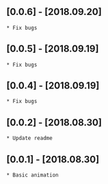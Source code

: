 ## [0.0.6] - [2018.09.20]
    * Fix bugs

## [0.0.5] - [2018.09.19]
    * Fix bugs
    
## [0.0.4] - [2018.09.19]
    * Fix bugs
    
## [0.0.2] - [2018.08.30]
    * Update readme

## [0.0.1] - [2018.08.30]
    * Basic animation
    

